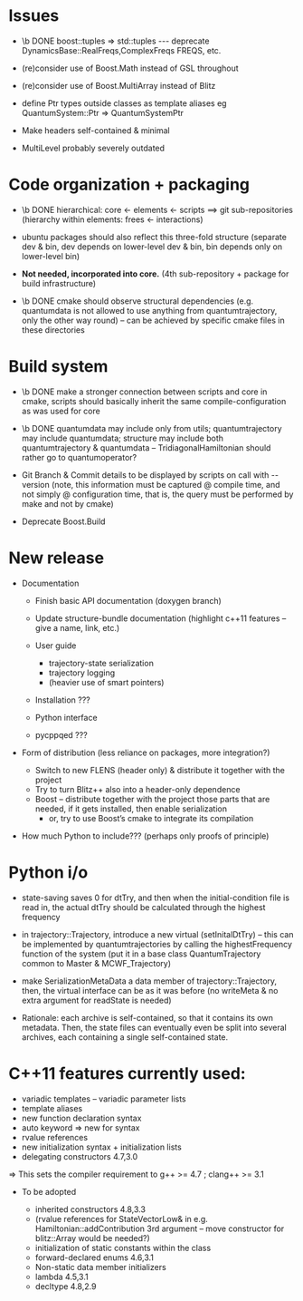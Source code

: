 Issues
======

* \b DONE boost::tuples => std::tuples --- deprecate DynamicsBase::RealFreqs,ComplexFreqs FREQS, etc.
* (re)consider use of Boost.Math instead of GSL throughout

* (re)consider use of Boost.MultiArray instead of Blitz

* define Ptr types outside classes as template aliases eg QuantumSystem::Ptr => QuantumSystemPtr


* Make headers self-contained & minimal

* MultiLevel probably severely outdated
  

# Code organization + packaging

  * \b DONE hierarchical: core <- elements <- scripts ==> git sub-repositories (hierarchy within elements: frees <- interactions)
  
  * ubuntu packages should also reflect this three-fold structure (separate dev & bin, dev depends on lower-level dev & bin, bin depends only on lower-level bin)
  
  * <b>Not needed, incorporated into core.</b> (4th sub-repository + package for build infrastructure)
  
  * \b DONE cmake should observe structural dependencies (e.g. quantumdata is not allowed to use anything from quantumtrajectory, only the other way round) – can be achieved by specific cmake files in these directories


# Build system

* \b DONE make a stronger connection between scripts and core in cmake, scripts should basically inherit the same compile-configuration as was used for core

* \b DONE quantumdata may include only from utils; quantumtrajectory may include quantumdata; structure may include both quantumtrajectory & quantumdata – TridiagonalHamiltonian should rather go to quantumoperator?

* Git Branch & Commit details to be displayed by scripts on call with --version (note, this information must be captured @ compile time, and not simply @ configuration time, that is, the query must be performed by make and not by cmake)

* Deprecate Boost.Build

  
# New release

  * Documentation
  
    * Finish basic API documentation (doxygen branch)
    * Update structure-bundle documentation (highlight c++11 features – give a name, link, etc.)
    * User guide
      * trajectory-state serialization
      * trajectory logging
      * (heavier use of smart pointers)
    * Installation ???
    
    * Python interface
    * pycppqed ???
    
  * Form of distribution (less reliance on packages, more integration?)
  
    * Switch to new FLENS (header only) & distribute it together with the project
    * Try to turn Blitz++ also into a header-only dependence
    * Boost – distribute together with the project those parts that are needed, if it gets installed, then enable serialization
      * or, try to use Boost’s cmake to integrate its compilation
    
  * How much Python to include??? (perhaps only proofs of principle)


# Python i/o

  * state-saving saves 0 for dtTry, and then when the initial-condition file is read in, the actual dtTry should be calculated through the highest frequency
  
  * in trajectory::Trajectory, introduce a new virtual (setInitalDtTry) – this can be implemented by quantumtrajectories by calling the highestFrequency function of the system (put it in a base class QuantumTrajectory common to Master & MCWF_Trajectory)
  
  * make SerializationMetaData a data member of trajectory::Trajectory, then, the virtual interface can be as it was before (no writeMeta & no extra argument for readState is needed)
  
  * Rationale: each archive is self-contained, so that it contains its own metadata. Then, the state files can eventually even be split into several archives, each containing a single self-contained state.
  

# C++11 features currently used:

  * variadic templates – variadic parameter lists
  * template aliases
  * new function declaration syntax
  * auto keyword => new for syntax
  * rvalue references
  * new initialization syntax + initialization lists
  * delegating constructors 4.7,3.0
  
  => This sets the compiler requirement to g++ >= 4.7 ; clang++ >= 3.1

  * To be adopted
  
    * inherited constructors 4.8,3.3
    * (rvalue references for StateVectorLow& in e.g. Hamiltonian::addContribution 3rd argument – move constructor for blitz::Array would be needed?)
    * initialization of static constants within the class
    * forward-declared enums 4.6,3.1
    * Non-static data member initializers
    * lambda 4.5,3.1
    * decltype 4.8,2.9
